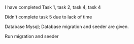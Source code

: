 I have completed Task 1, task 2, task 4, task 4

Didn't complete task 5 due to lack of time

Database Mysql;
Database migration and seeder are given.

Run migration and seeder
